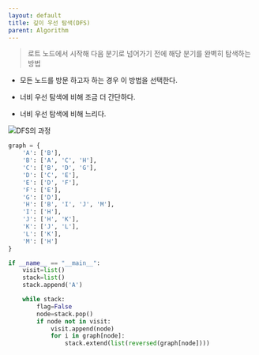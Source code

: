 ```yaml
---
layout: default
title: 깊이 우선 탐색(DFS)
parent: Algorithm
---
```


> 로트 노드에서 시작해 다음 분기로 넘어가기 전에 해당 분기를 완벽히 탐색하는 방법

* 모든 노드를 방문 하고자 하는 경우 이 방법을 선택한다.

* 너비 우선 탐색에 비해 조금 더 간단하다.

* 너비 우선 탐색에 비해 느리다.

![DFS의 과정](https://gmlwjd9405.github.io/images/algorithm-dfs-vs-bfs/dfs-example.png)

```python
graph = {
    'A': ['B'],
    'B': ['A', 'C', 'H'],
    'C': ['B', 'D', 'G'],
    'D': ['C', 'E'],
    'E': ['D', 'F'],
    'F': ['E'],
    'G': ['D'],
    'H': ['B', 'I', 'J', 'M'],
    'I': ['H'],
    'J': ['H', 'K'],
    'K': ['J', 'L'],
    'L': ['K'],
    'M': ['H']
}

if __name__ == "__main__":
    visit=list()
    stack=list()
    stack.append('A')

    while stack:
        flag=False
        node=stack.pop()
        if node not in visit:
            visit.append(node)
            for i in graph[node]:
                stack.extend(list(reversed(graph[node])))
```